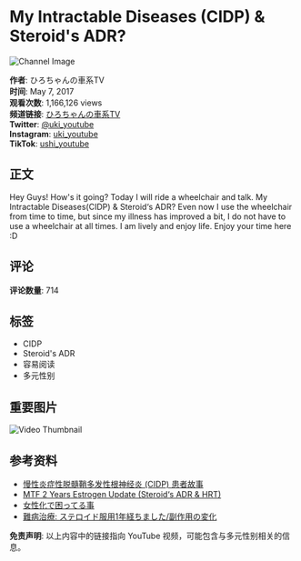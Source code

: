 # My Intractable Diseases (CIDP) & Steroid's ADR?

![Channel Image](https://i.ytimg.com/an/48dGwwgE9cdFXebfRdnMBw/featured_channel.jpg?v=5b8d3827)

**作者**: ひろちゃんの車系TV  
**时间**: May 7, 2017  
**观看次数**: 1,166,126 views  
**频道链接**: [ひろちゃんの車系TV](https://www.youtube.com/channel/UC48dGwwgE9cdFXebfRdnMBw)  
**Twitter**: [@uki_youtube](https://twitter.com/uki_youtube)  
**Instagram**: [uki_youtube](https://www.instagram.com/uki_youtube/)  
**TikTok**: [ushi_youtube](https://www.tiktok.com/@uki_youtube/)  

## 正文

Hey Guys! How's it going? Today I will ride a wheelchair and talk. My Intractable Diseases(CIDP) & Steroid‘s ADR? Even now I use the wheelchair from time to time, but since my illness has improved a bit, I do not have to use a wheelchair at all times. I am lively and enjoy life. Enjoy your time here :D

## 评论
**评论数量**: 714

## 标签
- CIDP
- Steroid's ADR
- 容易阅读
- 多元性别

## 重要图片
![Video Thumbnail](https://i.ytimg.com/vi/gpRF7LD7VyM/hqdefault.jpg?sqp=-oaymwEmCKgBEF5IWvKriqkDGQgBFQAAiEIYAdgBAeIBCggYEAIYBjgBQAE=&rs=AOn4CLAlrGe2eBQKW09iuXIYWLVBhJbRaw)

## 参考资料
- [慢性炎症性脱髓鞘多发性根神经炎 (CIDP) 患者故事](https://www.youtube.com/watch?v=nNsQWSZ0ABs&list=PLF2FF45064DC255A0)  
- [MTF 2 Years Estrogen Update (Steroid‘s ADR & HRT)](https://www.youtube.com/watch?v=8iTbOo_na7I)   
- [女性化で困ってる事](https://www.youtube.com/watch?v=t-1nKh5EcTs)  
- [難病治療: ステロイド服用1年経ちました/副作用の変化](https://www.youtube.com/watch?v=QxAJFAMy8X4)  

**免责声明**: 以上内容中的链接指向 YouTube 视频，可能包含与多元性别相关的信息。